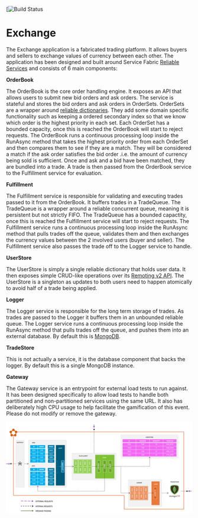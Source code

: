
[![Build Status](https://theazurechallenge.visualstudio.com/_apis/public/build/definitions/0928da5b-568f-482f-b4ba-cdd9cfca0355/7/badge)

# Exchange

The Exchange application is a fabricated trading platform. It allows buyers and sellers to exchange values of currency between each other. The application has been designed and built around Service Fabric [Reliable Services](https://docs.microsoft.com/en-us/azure/service-fabric/service-fabric-reliable-services-introduction) and consists of 6 main components:

__OrderBook__

The OrderBook is the core order handling engine. It exposes an API that allows users to submit new bid orders and ask orders. The service is stateful and stores the bid orders and ask orders in OrderSets. OrderSets are a wrapper around [reliable dictionaries](https://docs.microsoft.com/en-us/azure/service-fabric/service-fabric-reliable-services-reliable-collections). They add some domain specific functionality such as keeping a ordered secondary index so that we know which order is the highest priority in each set. Each OrderSet has a bounded capacity, once this is reached the OrderBook will start to reject requests.
The OrderBook runs a continuous processing loop inside the RunAsync method that takes the highest priority order from each OrderSet and then compares them to see if they are a match. They will be considered a match if the ask order satisfies the bid order .i.e. the amount of currency being sold is sufficient.
Once and ask and a bid have been matched, they are bundled into a trade. A trade is then passed from the OrderBook service to the Fulfillment service for evaluation.

__Fulfillment__

The Fulfillment service is responsible for validating and executing trades passed to it from the OrderBook. It buffers trades in a TradeQueue. The TradeQueue is a wrapper around a reliable concurrent queue, meaning it is persistent but not strictly FIFO. The TradeQueue has a bounded capactity, once this is reached the Fulfillment service will start to reject requests.
The Fulfillment service runs a continuous processing loop inside the RunAsync method that pulls trades off the queue, validates them and then exchanges the currency values between the 2 involved users (buyer and seller).
The Fulfillment service also passes the trade off to the Logger service to handle.

__UserStore__

The UserStore is simply a single reliable dictionary that holds user data. It then exposes simple CRUD-like operations over its [Remoting v2 API](https://docs.microsoft.com/en-us/azure/service-fabric/service-fabric-reliable-services-communication-remoting#how-to-use-remoting-v2-stack). The UserStore is a singleton as updates to both users need to happen atomically to avoid half of a trade being applied.

__Logger__

The Logger service is responsible for the long term storage of trades. As trades are passed to the Logger it buffers them in an unbounded reliable queue. 
The Logger service runs a continuous processing loop inside the RunAsync method that pulls trades off the queue,
and pushes them into an external database. By default this is [MongoDB](https://www.mongodb.com/).

__TradeStore__

This is not actually a service, it is the database component that backs the logger. 
By default this is a single MongoDB instance.

__Gateway__

The Gateway service is an entrypoint for external load tests to run against. It has been designed specifically to allow load tests to handle both partitioned and non-partitioned services using the same URL. It also has deliberately high CPU usage to help facilitate the gamification of this event. Please do not modify or remove the gateway.

![](Docs/Architecture.png)
